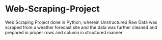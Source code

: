 # Web-Scraping-Project
Web Scraping Project done in Python, wherein Unstructured Raw Data was scraped from a weather forecast site and the data was further cleaned and prepared in proper rows and column in structured manner
